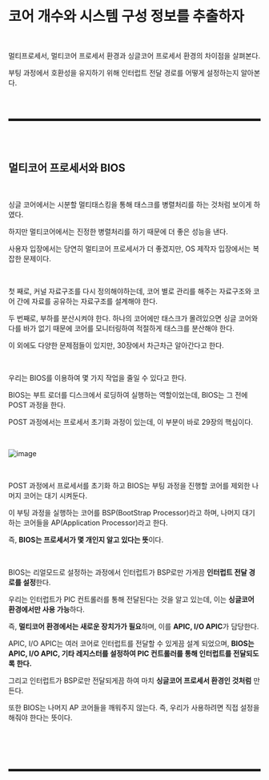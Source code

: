 # 코어 개수와 시스템 구성 정보를 추출하자

<br>

멀티프로세서, 멀티코어 프로세서 환경과 싱글코어 프로세서 환경의 차이점을 살펴본다.

부팅 과정에서 호환성을 유지하기 위해 인터럽트 전달 경로를 어떻게 설정하는지 알아본다.

<br><br>
<hr style="border: 2px solid;">
<br><br>

## 멀티코어 프로세서와 BIOS

<br>

싱글 코어에서는 시분할 멀티태스킹을 통해 태스크를 병렬처리를 하는 것처럼 보이게 하였다.

하지만 멀티코어에서는 진정한 병렬처리를 하기 때문에 더 좋은 성능을 낸다.

사용자 입장에서는 당연히 멀티코어 프로세서가 더 좋겠지만, OS 제작자 입장에서는 복잡한 문제이다.

<br>

첫 째로, 커널 자료구조를 다시 정의해야하는데, 코어 별로 관리를 해주는 자료구조와 코어 간에 자료를 공유하는 자료구조를 설계해야 한다.

두 번째로, 부하를 분산시켜야 한다. 하나의 코어에만 태스크가 몰려있으면 싱글 코어와 다를 바가 없기 때문에 코어를 모니터링하여 적절하게 태스크를 분산해야 한다.

이 외에도 다양한 문제점들이 있지만, 30장에서 차근차근 알아간다고 한다.

<br>

우리는 BIOS를 이용하여 몇 가지 작업을 줄일 수 있다고 한다.

BIOS는 부트 로더를 디스크에서 로딩하여 실행하는 역할이었는데, BIOS는 그 전에 POST 과정을 한다.

POST 과정에서는 프로세서 초기화 과정이 있는데, 이 부분이 바로 29장의 핵심이다.

<br>

![image](https://user-images.githubusercontent.com/52172169/205571235-71a7f631-c678-4987-a0cc-6c5b817e0dcb.png)

<br>

POST 과정에서 프로세서를 초기화 하고 BIOS는 부팅 과정을 진행할 코어를 제외한 나머지 코어는 대기 시켜둔다.

이 부팅 과정을 실행하는 코어를 BSP(BootStrap Processor)라고 하며, 나머지 대기하는 코어들을 AP(Application Processor)라고 한다.

즉, **BIOS는 프로세서가 몇 개인지 알고 있다는 뜻**이다.

<br>

BIOS는 리얼모드로 설정하는 과정에서 인터럽트가 BSP로만 가게끔 **인터럽트 전달 경로를 설정**한다.

우리는 인터럽트가 PIC 컨트롤러를 통해 전달된다는 것을 알고 있는데, 이는 **싱글코어 환경에서만 사용 가능**하다.

즉, **멀티코어 환경에서는 새로운 장치가가 필요**하며, 이를 **APIC, I/O APIC**가 담당한다.

APIC, I/O APIC는 여러 코어로 인터럽트를 전달할 수 있게끔 설계 되었으며, **BIOS는 APIC, I/O APIC, 기타 레지스터를 설정하여 PIC 컨트롤러를 통해 인터럽트를 전달되도록 한다.**

그리고 인터럽트가 BSP로만 전달되게끔 하여 마치 **싱글코어 프로세서 환경인 것처럼** 만든다.

또한 BIOS는 나머지 AP 코어들을 깨워주지 않는다. 즉, 우리가 사용하려면 직접 설정을 해줘야 한다는 뜻이다.

<br>




<br><br>
<hr style="border: 2px solid;">
<br><br>
